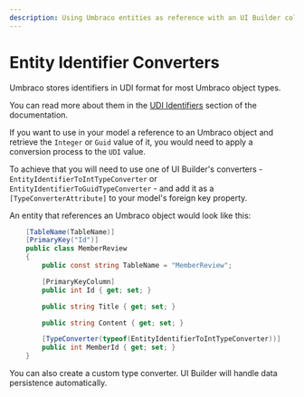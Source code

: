 ```yaml
---
description: Using Umbraco entities as reference with an UI Builder collection
---
```


# Entity Identifier Converters

Umbraco stores identifiers in UDI format for most Umbraco object types.

You can read more about them in the [UDI Identifiers](../../umbraco-cms/reference/querying/udi-identifiers.md) section of the documentation.

If you want to use in your model a reference to an Umbraco object and retrieve the `Integer` or `Guid` value of it, you would need to apply a conversion process to the `UDI` value.

To achieve that you will need to use one of UI Builder's converters - `EntityIdentifierToIntTypeConverter` or `EntityIdentifierToGuidTypeConverter` - and add it as a `[TypeConverterAttribute]` to your model's foreign key property.

An entity that references an Umbraco object would look like this:

```csharp
    [TableName(TableName)]
    [PrimaryKey("Id")]
    public class MemberReview
    {
        public const string TableName = "MemberReview";

        [PrimaryKeyColumn]
        public int Id { get; set; }

        public string Title { get; set; }

        public string Content { get; set; }

        [TypeConverter(typeof(EntityIdentifierToIntTypeConverter))]
        public int MemberId { get; set; }
    }
```

You can also create a custom type converter. UI Builder will handle data persistence automatically.
